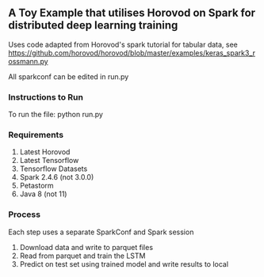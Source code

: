 ## A Toy Example that utilises Horovod on Spark for distributed deep learning training
Uses code adapted from Horovod's spark tutorial for tabular data, see https://github.com/horovod/horovod/blob/master/examples/keras_spark3_rossmann.py

All sparkconf can be edited in run.py

### Instructions to Run
To run the file:
python run.py

### Requirements
1. Latest Horovod
2. Latest Tensorflow
3. Tensorflow Datasets
4. Spark 2.4.6 (not 3.0.0)
5. Petastorm
6. Java 8 (not 11)

### Process
Each step uses a separate SparkConf and Spark session
1. Download data and write to parquet files
2. Read from parquet and train the LSTM
3. Predict on test set using trained model and write results to local